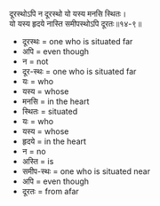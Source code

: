 दूरस्थोऽपि न दूरस्थो यो यस्य मनसि स्थितः।  
यो यस्य हृदये नास्ति समीपस्थोऽपि दूरतः॥१४-९॥

*   दूरस्थः = one who is situated far
*   अपि = even though
*   न = not
*   दूर-स्थः = one who is situated far
*   यः = who
*   यस्य = whose
*   मनसि = in the heart
*   स्थितः = situated
*   यः = who
*   यस्य = whose
*   हृदये = in the heart
*   न = no
*   अस्ति = is
*   समीप-स्थः = one who is situated near
*   अपि = even though
*   दूरतः = from afar
